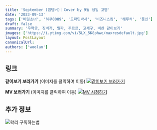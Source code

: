 ```yaml
---
title: 'September (셉템버)｜Cover by 9월 생일 고멤'
date: '2023-09-13'
tags: ['비밀소녀', '하쿠0089', '도파민박사', '비즈니스킴', '해루석', '풍신']
draft: false
summary: '우왁굳, 징버거, 릴파, 주르르, 고세구, 비챤 같이보기'
images: ['https://i.ytimg.com/vi/5LX_5K8phwo/maxresdefault.jpg']
layout: PostLayout
canonicalUrl:
authors: ['woolan']
---
```


## 링크

**같이보기 보러가기** (이미지를 클릭하여 이동)
[![같이보기 보러가기](https://cdn.discordapp.com/attachments/1136601898116464710/1137050327938506852/logo.png)](https://cafe.naver.com/steamindiegame/12867232)

**MV 보러가기** (이미지를 클릭하여 이동)
[![MV 시청하기](https://i.ytimg.com/vi/5LX_5K8phwo/maxresdefault.jpg)](https://youtu.be/5LX_5K8phwo?si=9EFd1DdPYzUKrdII)

## 추가 정보

![왁리 구독하는법](https://cdn.discordapp.com/attachments/1136601898116464710/1137049857136267374/--2cut.gif)
